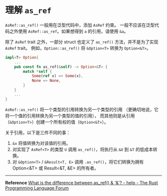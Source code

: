 # 理解 `as_ref`

`AsRef::as_ref()` 一般用在泛型代码中，添加 `AsRef` 约束。
一般不应该在泛型代码之外使用 `AsRef::as_ref`。如果想得到 `a` 的引用，请使用 `&a`。

除了 `AsRef` trait 之外，一部分 struct 也定义了 `as_ref()` 方法，并不是为了实现 `AsRef` trait。
例如，`Option::as_ref()` 将 `&Option<T>` 转换为 `Option<&T>`。

``` rust
impl<T> Option{
    ...
    pub const fn as_ref(&self) -> Option<&T> {
        match *self {
            Some(ref x) => Some(x),
            None => None,
        }
    }
    ...
}
```

`AsRef::as_ref()` 将一个类型的引用转换为另一个类型的引用
（更确切地说，它将一个值的引用转换为另一个类型的值的引用），
而其他则是从引用（`&Option<T>`）创建一个所有权的值（`Option<&T>`）。

关于引用，以下是三件不同的事：

1. `&x` 将值转换为对该值的引用。
2. 对实现了 `AsRef<T>` 的类型 `U` 调用 `as_ref()`，将执行从 `&U` 到 `&T` 的低成本转换。
3. 对 `&Option<T>` / `&Result<T, E>` 调用 `.as_ref()`，将它们转换为拥有 Option<&T> 或 Result<&T, &E> 的所有者。

---

**Reference** [What is the difference between as_ref() & '&'? - help - The Rust Programming Language Forum](https://users.rust-lang.org/t/what-is-the-difference-between-as-ref/76059)
